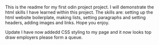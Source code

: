 This is the readme for my first odin project project.
I will demonstrate the html skills I have learned within this project. 
The skills are: setting up the html website boilerplate, making lists, setting paragraphs and setting headers, adding images and links. 
Hope you enjoy.

Update I have now addedd CSS styling to my page and it now looks top draw employers please form a queue. 
